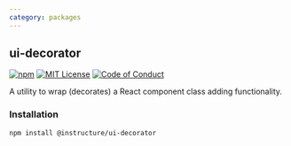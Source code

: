 ```yaml
---
category: packages
---
```


## ui-decorator

[![npm][npm]][npm-url]
[![MIT License][license-badge]][license]
[![Code of Conduct][coc-badge]][coc]

A utility to wrap (decorates) a React component class adding functionality.

### Installation

```sh
npm install @instructure/ui-decorator
```

[npm]: https://img.shields.io/npm/v/@instructure/ui-decorator.svg
[npm-url]: https://npmjs.com/package/@instructure/ui-decorator
[license-badge]: https://img.shields.io/npm/l/instructure-ui.svg?style=flat-square
[license]: https://github.com/instructure/instructure-ui/blob/master/LICENSE
[coc-badge]: https://img.shields.io/badge/code%20of-conduct-ff69b4.svg?style=flat-square
[coc]: https://github.com/instructure/instructure-ui/blob/master/CODE_OF_CONDUCT.md
